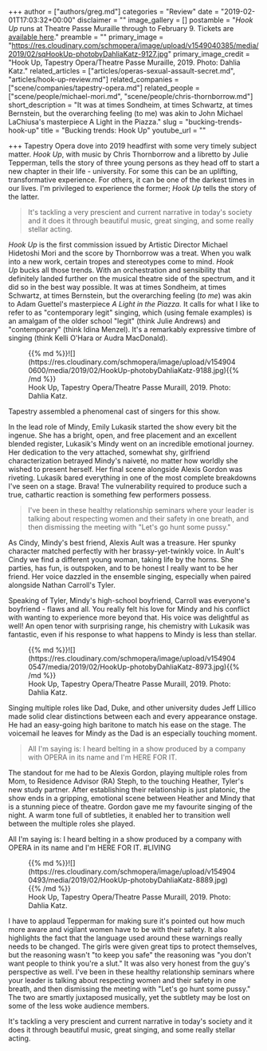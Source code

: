 +++
author = ["authors/greg.md"]
categories = "Review"
date = "2019-02-01T17:03:32+00:00"
disclaimer = ""
image_gallery = []
postamble = "_Hook Up_ runs at Theatre Passe Muraille through to February 9. Tickets are [available here](https://tapestryopera.com/hook-up/)."
preamble = ""
primary_image = "https://res.cloudinary.com/schmopera/image/upload/v1549040385/media/2019/02/sqHookUp-photobyDahliaKatz-9127.jpg"
primary_image_credit = "Hook Up, Tapestry Opera/Theatre Passe Muraille, 2019. Photo: Dahlia Katz."
related_articles = ["articles/operas-sexual-assault-secret.md", "articles/hook-up-review.md"]
related_companies = ["scene/companies/tapestry-opera.md"]
related_people = ["scene/people/michael-mori.md", "scene/people/chris-thornborrow.md"]
short_description = "It was at times Sondheim, at times Schwartz, at times Bernstein, but the overarching feeling (to me) was akin to John Michael LaChiusa's masterpiece A Light in the Piazza."
slug = "bucking-trends-hook-up"
title = "Bucking trends: Hook Up"
youtube_url = ""

+++
Tapestry Opera dove into 2019 headfirst with some very timely subject matter. _Hook Up_, with music by Chris Thornborrow and a libretto by Julie Tepperman, tells the story of three young persons as they head off to start a new chapter in their life - university. For some this can be an uplifting, transformative experience. For others, it can be one of the darkest times in our lives. I'm privileged to experience the former; _Hook Up_ tells the story of the latter.

> It's tackling a very prescient and current narrative in today's society and it does it through beautiful music, great singing, and some really stellar acting.

_Hook Up_ is the first commission issued by Artistic Director Michael Hidetoshi Mori and the score by Thornborrow was a treat. When you walk into a new work, certain tropes and stereotypes come to mind. _Hook Up_ bucks all those trends. With an orchestration and sensibility that definitely landed further on the musical theatre side of the spectrum, and it did so in the best way possible. It was at times Sondheim, at times Schwartz, at times Bernstein, but the overarching feeling (_to me_) was akin to Adam Guettel's masterpiece _A Light in the Piazza._ It calls for what I like to refer to as "contemporary legit" singing, which (using female examples) is an amalgam of the older school "legit" (think Julie Andrews) and "contemporary" (think Idina Menzel). It's a remarkably expressive timbre of singing (think Kelli O'Hara or Audra MacDonald).

<figure data-type="image">{{% md %}}![](https://res.cloudinary.com/schmopera/image/upload/v1549040600/media/2019/02/HookUp-photobyDahliaKatz-9188.jpg){{% /md %}}

<figcaption>Hook Up, Tapestry Opera/Theatre Passe Muraill, 2019. Photo: Dahlia Katz.</figcaption>

</figure>

Tapestry assembled a phenomenal cast of singers for this show.

In the lead role of Mindy, Emily Lukasik started the show every bit the ingenue. She has a bright, open, and free placement and an excellent blended register, Lukasik's Mindy went on an incredible emotional journey. Her dedication to the very attached, somewhat shy, girlfriend characterization betrayed Mindy's naiveté, no matter how worldly she wished to present herself. Her final scene alongside Alexis Gordon was riveting. Lukasik bared everything in one of the most complete breakdowns I've seen on a stage. Brava! The vulnerability required to produce such a true, cathartic reaction is something few performers possess.

> I've been in these healthy relationship seminars where your leader is talking about respecting women and their safety in one breath, and then dismissing the meeting with "Let's go hunt some pussy."

As Cindy, Mindy's best friend, Alexis Ault was a treasure. Her spunky character matched perfectly with her brassy-yet-twinkly voice. In Ault's Cindy we find a different young woman, taking life by the horns. She parties, has fun, is outspoken, and to be honest I really want to be her friend. Her voice dazzled in the ensemble singing, especially when paired alongside Nathan Carroll's Tyler.

Speaking of Tyler, Mindy's high-school boyfriend, Carroll was everyone's boyfriend - flaws and all. You really felt his love for Mindy and his conflict with wanting to experience more beyond that. His voice was delightful as well! An open tenor with surprising range, his chemistry with Lukasik was fantastic, even if his response to what happens to Mindy is less than stellar.

<figure data-type="image">{{% md %}}![](https://res.cloudinary.com/schmopera/image/upload/v1549040547/media/2019/02/HookUp-photobyDahliaKatz-8973.jpg){{% /md %}}

<figcaption>Hook Up, Tapestry Opera/Theatre Passe Muraill, 2019. Photo: Dahlia Katz.</figcaption>

</figure>

Singing multiple roles like Dad, Duke, and other university dudes Jeff Lillico made solid clear distinctions between each and every appearance onstage. He had an easy-going high baritone to match his ease on the stage. The voicemail he leaves for Mindy as the Dad is an especially touching moment.

> All I'm saying is: I heard belting in a show produced by a company with OPERA in its name and I'm HERE FOR IT.

The standout for me had to be Alexis Gordon, playing multiple roles from Mom, to Residence Advisor (RA) Steph, to the touching Heather, Tyler's new study partner. After establishing their relationship is just platonic, the show ends in a gripping, emotional scene between Heather and Mindy that is a stunning piece of theatre. Gordon gave me my favourite singing of the night. A warm tone full of subtleties, it enabled her to transition well between the multiple roles she played.

All I'm saying is: I heard belting in a show produced by a company with OPERA in its name and I'm HERE FOR IT. #LIVING

<figure data-type="image">{{% md %}}![](https://res.cloudinary.com/schmopera/image/upload/v1549040493/media/2019/02/HookUp-photobyDahliaKatz-8889.jpg){{% /md %}}

<figcaption>Hook Up, Tapestry Opera/Theatre Passe Muraill, 2019. Photo: Dahlia Katz.</figcaption>

</figure>

I have to applaud Tepperman for making sure it's pointed out how much more aware and vigilant women have to be with their safety. It also highlights the fact that the language used around these warnings really needs to be changed. The girls were given great tips to protect themselves, but the reasoning wasn't "to keep you safe" the reasoning was "you don't want people to think you're a slut." It was also very honest from the guy's perspective as well. I've been in these healthy relationship seminars where your leader is talking about respecting women and their safety in one breath, and then dismissing the meeting with "Let's go hunt some pussy." The two are smartly juxtaposed musically, yet the subtlety may be lost on some of the less woke audience members.

It's tackling a very prescient and current narrative in today's society and it does it through beautiful music, great singing, and some really stellar acting.